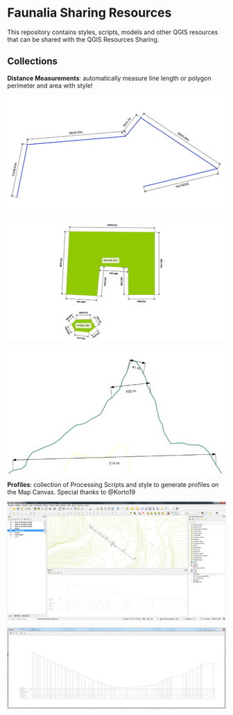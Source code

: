 # Faunalia Sharing Resources

This repository contains styles, scripts, models and other QGIS 
resources that can be shared with the QGIS Resources Sharing.

## Collections

**Distance Measurements**: automatically measure line length or polygon perimeter
and area with style!

![Dimension Line](collections/distance-measurements/preview/dimensions_line.png)

![Dimension Polygon](collections/distance-measurements/preview/dimensions_polygon.png)

![Distance Measurement](collections/distance-measurements/preview/distance_measure.png)

**Profiles**: collection of Processing Scripts and style to generate profiles
on the Map Canvas. Special thanks to @Korto19

![Profile 1](collections/profiles/preview/img_01.png)

![Profile 2](collections/profiles/preview/img_02.png)

